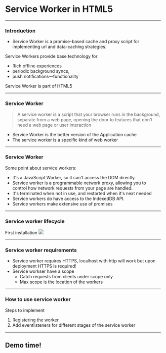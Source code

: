 # Service Worker in HTML5

---
### Introduction

* Service Worker is a promise-based cache and proxy script for implementing
url and data-caching strategies. 

Service Workers provide base technology for
* Rich offline experiences
* periodic background syncs, 
* push notifications—functionality

Service Worker is part of HTML5

---
### Service Worker

> A service worker is a script that your browser runs in the background, 
> separate from a web page, opening the door to features that don't need a 
> web page or user interaction

* Service Worker is the better version of the Application cache
* The service worker is a specific kind of web worker

---
### Service Worker

Some point about service workers:
* It's a JavaScript Worker, so it can't access the DOM directly.
* Service worker is a programmable network proxy, allowing you to control how network requests from your page are handled.
* It's terminated when not in use, and restarted when it's next needed
* Service workers do have access to the IndexedDB API.
* Service workers make extensive use of promises

---
### Service worker lifecycle

First installation
<img src="./images/sw-lifecylce.png"/>


---
### Service worker requirements

* Service worker requires HTTPS, localhost with http will work but 
upon deployment HTTPS is required!
* Service workser have a scope
    * Catch requests from clients under scope only
    * Max scope is the location of the workers

---
### How to use service worker
 Steps to implement 
1. Registering the worker
2. Add eventlisteners for different stages of the service worker

---
<!-- .slide: data-background="url('images/demo.jpg')" --> 
<!-- .slide: class="lab" -->
## Demo time!



